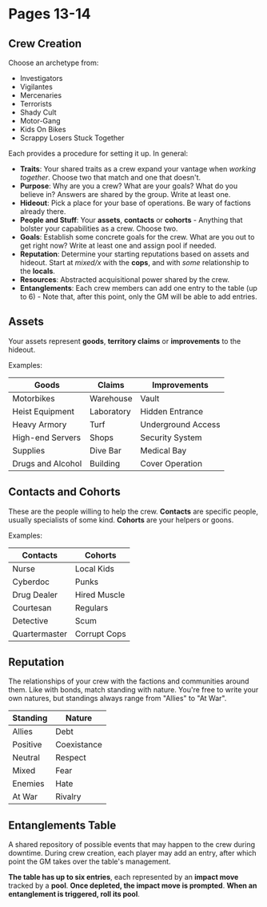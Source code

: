 # Pages 13-14

## Crew Creation

Choose an archetype from:

- Investigators
- Vigilantes
- Mercenaries
- Terrorists
- Shady Cult
- Motor-Gang
- Kids On Bikes
- Scrappy Losers Stuck Together

Each provides a procedure for setting it up. In general:

- **Traits**: Your shared traits as a crew expand your vantage when _working together_. Choose two that match and one that doesn't.
- **Purpose**: Why are you a crew? What are your goals? What do you believe in? Answers are shared by the group. Write at least one.
- **Hideout**: Pick a place for your base of operations. Be wary of factions already there.
- **People and Stuff**: Your **assets**, **contacts** or **cohorts** - Anything that bolster your capabilities as a crew. Choose two.
- **Goals**: Establish some concrete goals for the crew. What are you out to get right now? Write at least one and assign pool if needed.
- **Reputation**: Determine your starting reputations based on assets and hideout. Start at _mixed/x_ with the **cops**, and with _some_ relationship to the **locals**.
- **Resources**: Abstracted acquisitional power shared by the crew.
- **Entanglements**: Each crew members can add one entry to the table (up to 6) - Note that, after this point, only the GM will be able to add entries.

## Assets

Your assets represent **goods**, **territory claims** or **improvements** to the hideout.

Examples:

| Goods             | Claims     | Improvements       |
| ----------------- | ---------- | ------------------ |
| Motorbikes        | Warehouse  | Vault              |
| Heist Equipment   | Laboratory | Hidden Entrance    |
| Heavy Armory      | Turf       | Underground Access |
| High-end Servers  | Shops      | Security System    |
| Supplies          | Dive Bar   | Medical Bay        |
| Drugs and Alcohol | Building   | Cover Operation    |

## Contacts and Cohorts

These are the people willing to help the crew. **Contacts** are specific people, usually specialists of some kind. **Cohorts** are your helpers or goons.

Examples:

| Contacts      | Cohorts      |
| ------------- | ------------ |
| Nurse         | Local Kids   |
| Cyberdoc      | Punks        |
| Drug Dealer   | Hired Muscle |
| Courtesan     | Regulars     |
| Detective     | Scum         |
| Quartermaster | Corrupt Cops |

## Reputation

The relationships of your crew with the factions and communities around them. Like with bonds, match standing with nature. You're free to write your own natures, but standings always range from "Allies" to "At War".

| Standing | Nature      |
| -------- | ----------- |
| Allies   | Debt        |
| Positive | Coexistance |
| Neutral  | Respect     |
| Mixed    | Fear        |
| Enemies  | Hate        |
| At War   | Rivalry     |

## Entanglements Table

A shared repository of possible events that may happen to the crew during downtime. During crew creation, each player may add an entry, after which point the GM takes over the table's management.

**The table has up to six entries**, each represented by an **impact move** tracked by a **pool**. **Once depleted, the impact move is prompted**. **When an entanglement is triggered, roll its pool**.
